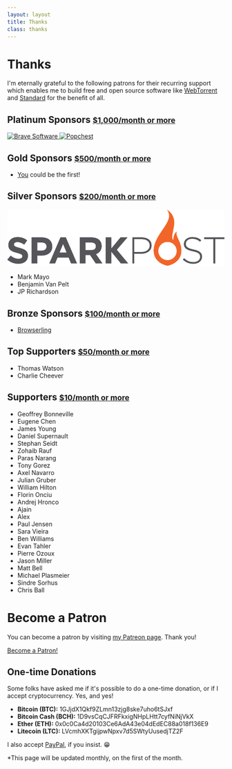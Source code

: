 ```yaml
---
layout: layout
title: Thanks
class: thanks
---
```


# Thanks

I'm eternally grateful to the following patrons for their recurring support which
enables me to build free and open source software like
[WebTorrent](https://webtorrent.io) and [Standard](https://standardjs.com) for the
benefit of all.

## Platinum Sponsors <small>[$1,000/month or more](https://www.patreon.com/bePatron?c=1335510&rid=2201589)</small>

<a href='https://brave.com' rel='nofollow' target='_blank' class='sponsor sponsor-platinum'>
  <img src='/images/supporters/brave.png' alt='Brave Software' />
</a>
<a href='https://popchest.com' rel='nofollow' target='_blank' class='sponsor sponsor-platinum'>
  <img src='/images/supporters/popchest.png' alt='Popchest' />
</a>

## Gold Sponsors <small>[$500/month or more](https://www.patreon.com/bePatron?c=1335510&rid=2175327)</small>

- [You](https://www.patreon.com/feross) could be the first!

## Silver Sponsors <small>[$200/month or more](https://www.patreon.com/bePatron?c=1335510&rid=2201567)</small>

<a href='https://sparkpo.st/feross' rel='nofollow' target='_blank' class='sponsor sponsor-silver'>
  <img src='/images/supporters/sparkpost.png' alt='Sparkpost' />
</a>

- Mark Mayo
- Benjamin Van Pelt
- JP Richardson

## Bronze Sponsors <small>[$100/month or more](https://www.patreon.com/bePatron?c=1335510&rid=2201570)</small>

- <a href='https://www.browserling.com/' rel='nofollow' target='_blank'>Browserling</a>

## Top Supporters <small>[$50/month or more](https://www.patreon.com/bePatron?c=1335510&rid=2188674)</small>

- Thomas Watson
- Charlie Cheever

## Supporters <small>[$10/month or more](https://www.patreon.com/bePatron?c=1335510&rid=2179762)</small>

- Geoffrey Bonneville
- Eugene Chen
- James Young
- Daniel Supernault
- Stephan Seidt
- Zohaib Rauf
- Paras Narang
- Tony Gorez
- Axel Navarro
- Julian Gruber
- William Hilton
- Florin Onciu
- Andrej Hronco
- Ajain
- Alex
- Paul Jensen
- Sara Vieira
- Ben Williams
- Evan Tahler
- Pierre Ozoux
- Jason Miller
- Matt Bell
- Michael Plasmeier
- Sindre Sorhus
- Chris Ball

# Become a Patron

You can become a patron by visiting [my Patreon page](https://patreon.com/feross).
Thank you!

<a href="https://www.patreon.com/bePatron?u=8375109" data-patreon-widget-type="become-patron-button">Become a Patron!</a><script async src="https://c6.patreon.com/becomePatronButton.bundle.js"></script>

## One-time Donations

Some folks have asked me if it's possible to do a one-time donation, or if I accept cryptocurrency. Yes, and yes!

- **Bitcoin (BTC):** 1GJjdX1Qkf9ZLmn13zjg8ske7uho6tSJxf
- **Bitcoin Cash (BCH):** 1D9vsCqCJFRFkxigNHpLHtt7cyfNiNjVkX
- **Ether (ETH):** 0x0c0Ca4d20103Ce6AdA43e04dEdEC88a018f136E9
- **Litecoin (LTC):** LVcmhXKTgijpwNpxv7d5SWtyUusedjTZ2F

I also accept [PayPal](https://www.paypal.me/feross), if you insist. 😁

*This page will be updated monthly, on the first of the month.
